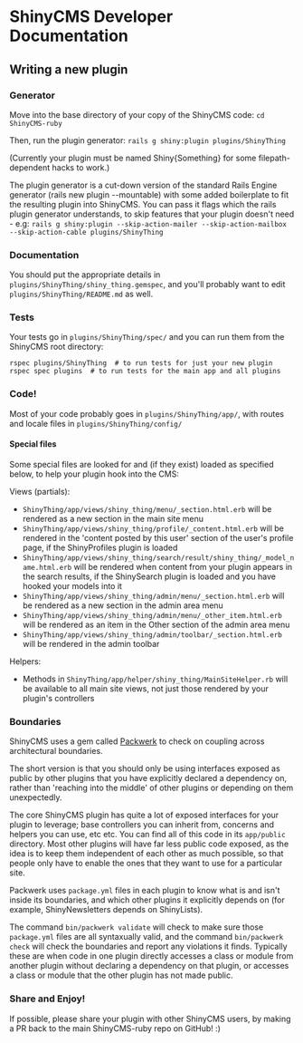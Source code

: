 # ShinyCMS Developer Documentation

## Writing a new plugin

### Generator

Move into the base directory of your copy of the ShinyCMS code:
`cd ShinyCMS-ruby`

Then, run the plugin generator:
`rails g shiny:plugin plugins/ShinyThing`

(Currently your plugin must be named Shiny{Something} for some filepath-dependent hacks to work.)

The plugin generator is a cut-down version of the standard Rails Engine generator (rails new plugin --mountable) with some added boilerplate to fit the resulting plugin into ShinyCMS. You can pass it flags which the rails plugin generator understands, to skip features that your plugin doesn't need - e.g:
`rails g shiny:plugin --skip-action-mailer --skip-action-mailbox --skip-action-cable plugins/ShinyThing`


### Documentation

You should put the appropriate details in `plugins/ShinyThing/shiny_thing.gemspec`, and you'll probably want to edit `plugins/ShinyThing/README.md` as well.


### Tests

Your tests go in `plugins/ShinyThing/spec/` and you can run them from the ShinyCMS root directory:
```
rspec plugins/ShinyThing  # to run tests for just your new plugin
rspec spec plugins  # to run tests for the main app and all plugins
```


### Code!

Most of your code probably goes in `plugins/ShinyThing/app/`, with routes and locale files in `plugins/ShinyThing/config/`

#### Special files

Some special files are looked for and (if they exist) loaded as specified below, to help your plugin hook into the CMS:

Views (partials):
* `ShinyThing/app/views/shiny_thing/menu/_section.html.erb` will be rendered as a new section in the main site menu
* `ShinyThing/app/views/shiny_thing/profile/_content.html.erb` will be rendered in the 'content posted by this user' section of the user's profile page, if the ShinyProfiles plugin is loaded
* `ShinyThing/app/views/shiny_thing/search/result/shiny_thing/_model_name.html.erb` will be rendered when content from your plugin appears in the search results, if the ShinySearch plugin is loaded and you have hooked your models into it
* `ShinyThing/app/views/shiny_thing/admin/menu/_section.html.erb` will be rendered as a new section in the admin area menu
* `ShinyThing/app/views/shiny_thing/admin/menu/_other_item.html.erb` will be rendered as an item in the Other section of the admin area menu
* `ShinyThing/app/views/shiny_thing/admin/toolbar/_section.html.erb` will be rendered in the admin toolbar

Helpers:
* Methods in `ShinyThing/app/helper/shiny_thing/MainSiteHelper.rb` will be available to all main site views, not just those rendered by your plugin's controllers


### Boundaries

ShinyCMS uses a gem called [Packwerk](https://github.com/shopify/packwerk#readme) to check on coupling across architectural boundaries.

The short version is that you should only be using interfaces exposed as public by other plugins that you have explicitly declared a dependency on, rather than 'reaching into the middle' of other plugins or depending on them unexpectedly.

The core ShinyCMS plugin has quite a lot of exposed interfaces for your plugin to leverage; base controllers you can inherit from, concerns and helpers you can use, etc etc. You can find all of this code in its `app/public` directory. Most other plugins will have far less public code exposed, as the idea is to keep them independent of each other as much possible, so that people only have to enable the ones that they want to use for a particular site.

Packwerk uses `package.yml` files in each plugin to know what is and isn't inside its boundaries, and which other plugins it explicitly depends on (for example, ShinyNewsletters depends on ShinyLists).

The command `bin/packwerk validate` will check to make sure those `package.yml` files are all syntaxually valid, and the command `bin/packwerk check` will check the boundaries and report any violations it finds. Typically these are when code in one plugin directly accesses a class or module from another plugin without declaring a dependency on that plugin, or accesses a class or module that the other plugin has not made public.


### Share and Enjoy!

If possible, please share your plugin with other ShinyCMS users, by making a PR back to the main ShinyCMS-ruby repo on GitHub! :)
